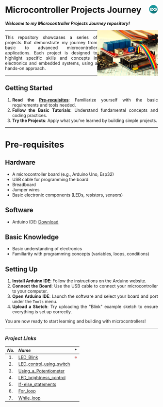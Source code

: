 # Microcontroller Projects Journey     <img align="right" width="30" height="30" src="./Docs/Content_Images/arduino-icon.jpg">

***Welcome to my Microcontroller Projects Journey repository!***

<img align = "right" width="200" height="150" src="./Docs/Content_Images/Cover.jpg">

----

<div align="justify"> 
  
This repository showcases a series of projects that 
demonstrate my journey from basic to advanced microcontroller applications. 
Each project is designed to highlight specific skills and concepts in 
electronics and embedded systems, using a hands-on approach. 

</div>

----

<div align="justify"> 

## Getting Started

1. **Read the [Pre-requisites](#Pre-requisites)**: Familiarize yourself with the basic requirements and tools needed.
2. **Follow the Basic Tutorials**: Understand fundamental concepts and coding practices.
3. **Try the Projects**: Apply what you've learned by building simple projects.

----

# Pre-requisites

## Hardware

- A microcontroller board (e.g., Arduino Uno, Esp32)
- USB cable for programming the board
- Breadboard
- Jumper wires
- Basic electronic components (LEDs, resistors, sensors)

## Software

- Arduino IDE: [Download](https://www.arduino.cc/en/software)

## Basic Knowledge

- Basic understanding of electronics
- Familiarity with programming concepts (variables, loops, conditions)

## Setting Up

1. **Install Arduino IDE**: Follow the instructions on the Arduino website.
2. **Connect the Board**: Use the USB cable to connect your microcontroller to your computer.
3. **Open Arduino IDE**: Launch the software and select your board and port under the `Tools` menu.
4. **Upload a Sketch**: Try uploading the "Blink" example sketch to ensure everything is set up correctly.

You are now ready to start learning and building with microcontrollers!

</div>

----

### ***Project Links***

|***No.***|***Name***|*|
|:---:|:----|:---:|
|1. |[LED_Blink](./Basic/LED_Blink/LED_Blink.md)|<img width="10" height="10" src="./Docs/Content_Images/led_blink.gif">|
|2. |[LED_control_using_switch](./Basic/LED_control_using_switch/LED_control_using_switch.md)||
|3. |[Using_a_Potentiometer](./Basic/Using_a_Potentiometer/Using_a_Potentiometer.md)||
|4. |[LED_brightness_control](./Basic/LED_brightness_control/LED_brightness_control.md)||
|5. |[If-else_statements](./Intermediate/If-else_statements/If-else_statements.md)||
|6. |[For_loop](./Intermediate/For_loop/For_loop.md)||
|7. |[While_loop](./Intermediate/While_loop/While_loop.md)||
